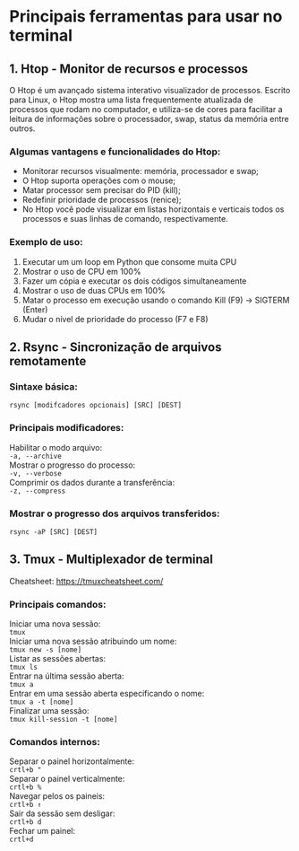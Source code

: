 # Principais ferramentas para usar no terminal

## 1. Htop - Monitor de recursos e processos

O Htop é um avançado sistema interativo visualizador de processos. Escrito para Linux, o Htop mostra uma lista frequentemente atualizada de processos que rodam no computador, e utiliza-se de cores para facilitar a leitura de informações sobre o processador, swap, status da memória entre outros.

### Algumas vantagens e funcionalidades do Htop:
- Monitorar recursos visualmente: memória, processador e swap;
- O Htop suporta operações com o mouse;
- Matar processor sem precisar do PID (kill);
- Redefinir prioridade de processos (renice);
- No Htop você pode visualizar em listas horizontais e verticais todos os processos e suas linhas de comando, respectivamente.

### Exemplo de uso:
1.  Executar um um loop em Python que consome muita CPU
2.  Mostrar o uso de CPU em 100%
3.  Fazer um cópia e executar os dois códigos simultaneamente
4.  Mostrar o uso de duas CPUs em 100%
5.  Matar o processo em execução usando o comando Kill (F9) -> SIGTERM (Enter)
6.  Mudar o nível de prioridade do processo (F7 e F8)

## 2. Rsync - Sincronização de arquivos remotamente

### Sintaxe básica:

`rsync [modifcadores opcionais] [SRC] [DEST]`

### Principais modificadores:

Habilitar o modo arquivo:  
`-a, --archive`  
Mostrar o progresso do processo:  
`-v, --verbose`  
Comprimir os dados durante a transferência:  
`-z, --compress`  

### Mostrar o progresso dos arquivos transferidos:
`rsync -aP [SRC] [DEST]`

## 3. Tmux - Multiplexador de terminal

Cheatsheet: https://tmuxcheatsheet.com/ 

### Principais comandos:

Iniciar uma nova sessão:  
`tmux`  
Iniciar uma nova sessão atribuindo um nome:  
`tmux new -s [nome]`  
Listar as sessões abertas:  
`tmux ls`  
Entrar na última sessão aberta:  
`tmux a`  
Entrar em uma sessão aberta especificando o nome:  
`tmux a -t [nome]`  
Finalizar uma sessão:  
`tmux kill-session -t [nome]`  

### Comandos internos:
Separar o painel horizontalmente:  
`crtl+b "`  
Separar o painel verticalmente:  
`crtl+b %`  
Navegar pelos os paineis:  
`crtl+b ↑`  
Sair da sessão sem desligar:  
`crtl+b d`  
Fechar um painel:  
`crtl+d`  
